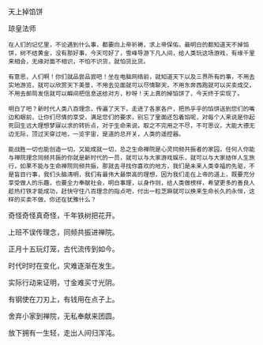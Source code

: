 天上掉馅饼

琼皇法师


    在人们的记忆里，不论遇到什么事，都要向上帝祈祷，求上帝保佑，最明白的都知道天不掉馅饼，树不结黄金，没有那好事，今天可好了，雪峰导游下凡人间，给人类玩这场游戏，有缘千里来相会，无缘对面不相识，不怕不识货，就怕货比货。

    有意思，人们啊！你们就品尝品尝吧！坐在电脑网络前，就知道天下以及三界所有的事，不用去实地游览，就可以欣赏天下美景，不用去见面就可以尽情聊天，不用东奔西跑就可以买卖成交，不用去邮局发信就可以瞬间把信息送给对方，秒呀！天上真的掉馅饼了，今天终于实现了。

    明白了吧？新时代人类八百理念，传遍了天下，走进了各家各户，把热乎乎的馅饼送到您们的嘴边和眼前，让你们尽情的享受，满足您们的要求，别忘了里面还包着馅呢，对每个人来说是你起死回生远大理想梦寐以求的转折点，对于生命来说，取之不完用之不尽，不可思议，大能大德无边无际，顶过天穿过地，一览宇宙，是道的总开关，人类的遥控器。

    能战胜一切也能创造一切，又能成就一切，总之生命禅院是心灵同频共振者的家园，任何人你能与禅院理念同频共振的你就是新时代的一员，就可以与大家游戏娱乐，就可以与大家结伴人生旅行，如果不能与生命禅院同频共振，那就去寻找你喜欢的地方，我们是未来人类幸福的先驱，不是盲目行事，我们头脑清明，我们有最伟大最崇高的理想，因为我们走在上帝的道上，既要充分享受做人的乐趣，也要全力奉献社会，明白事理，以身作则，给人类做榜样，希望更多的善良人趁热打铁才能成功，赶快守住八百理念的指点吧，付出一粒芝麻就可以换来生命长久的永恒，这样的买卖不做，你还在犹豫什么？

奇怪奇怪真奇怪，千年铁树把花开。

上班不误传理念，同频共振进禅院。

正月十五玩灯笼，古代流传到如今。

时代时时在变化，灾难逐渐在发生。

实际行动来证明，寸金难买寸光阴。

有钢使在刀刃上，有钱用在点子上。

舍弃小家到禅院，无私奉献来团圆。

放下拥有一生轻，走出人间归浑沌。




